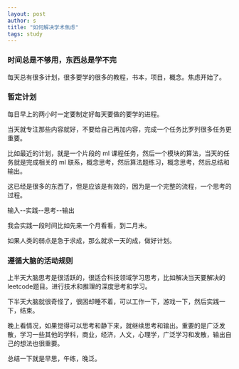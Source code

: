 ```yaml
---
layout: post
author: s
title: "如何解决学术焦虑"
tags: study
---
```


### 时间总是不够用，东西总是学不完

每天总有很多计划，很多要学的很多的教程，书本，项目，概念。焦虑开始了。

### 暂定计划

每日早上的两小时一定要制定好每天要做的要学的进程。

当天就专注那些内容就好，不要给自己再加内容，完成一个任务比罗列很多任务更重要。

比如最近的计划，就是一个片段的 ml 课程任务，然后一个模块的算法，当天的任务就是完成相关的 ml 联系，概念思考，然后算法题练习，概念思考，然后总结和输出。

这已经是很多的东西了，但是应该是有效的，因为是一个完整的流程，一个思考的过程。

输入--实践--思考--输出

我会实践一段时间比如先来一个月看看，到二月末。

如果人类的弱点是急于求成，那么就求一天的成，做好计划。

### 遵循大脑的活动规则

上半天大脑思考是很活跃的，很适合科技领域学习思考，比如解决当天要解决的leetcode题目。进行技术和推理的深度思考和学习。

下半天大脑就很奇怪了，很困却睡不着，可以工作一下，游戏一下，然后实践一下，结束。

晚上看情况，如果觉得可以思考和静下来，就继续思考和输出。重要的是广泛发散，学习一些其他的学科，商业，经济，人文，心理学，广泛学习和发散，输出自己的想法也很重要。

总结一下就是早思，午练，晚泛。

